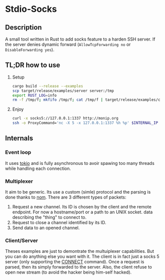 # Stdio-Socks

## Description
A small tool written in Rust to add socks feature to a harden SSH server.
If the server denies dynamic forward (`AllowTcpForwarding no` or
`DisableForwarding yes`).

## TL;DR how to use

1. Setup
   ```bash
   cargo build --release --examples
   scp target/release/examples/server server:/tmp
   export RUST_LOG=info
   rm -f /tmp/f; mkfifo /tmp/f; cat /tmp/f | target/release/examples/client --bind-addr=0.0.0.0:1337 | ssh server /tmp/server > /tmp/f
   ```

2. Enjoy
   ```bash
   curl -x socks5://127.0.0.1:1337 http://monip.org
   ssh -o ProxyCommand='nc -X 5 -x 127.0.0.1:1337 %h %p' $INTERNAL_IP
   ```

## Internals
### Event loop
It uses [tokio](https://tokio.rs/) and is fully asynchronous to avoir spawing
too many threads while handling each connection.

### Multiplexer
It aim to be generic. Its use a custom (simle) protocol and the parsing is done
thanks to [nom](https://github.com/Geal/nom). There are 3 different types of
packets:
  1. Request a new channel. Its ID is chosen by the client and the remote
     endpoint. For now a hostname/port or a path to an UNIX socket.
     data describing the "thing" to connect to.
  2. Request to close a channel identified by its ID.
  3. Send data to an opened channel.

### Client/Server
Theses examples are just to demontrate the multuiplexer capabilities. But you
can do anything else you want with it.
The client is in fact just a socks 5 server (only supporting the
[CONNECT](https://datatracker.ietf.org/doc/html/rfc1928#section-4) command).
Once a request is parsed, then its simply forwarded to the server.
Also, the client refuse to open new stream (to avoid the hacker being him-self
hacked).
